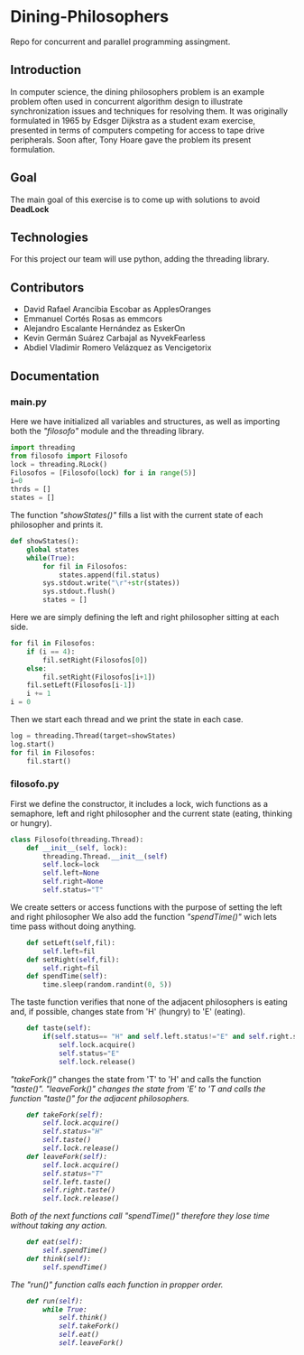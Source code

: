 # Dining-Philosophers
Repo for concurrent and parallel programming assingment.

## Introduction
In computer science, the dining philosophers problem is an example problem often used in concurrent algorithm design to illustrate synchronization issues and techniques for resolving them.
It was originally formulated in 1965 by Edsger Dijkstra as a student exam exercise, presented in terms of computers competing for access to tape drive peripherals. Soon after, Tony Hoare gave the problem its present formulation.

## Goal
The main goal of this exercise is to come up with solutions to avoid <b>DeadLock</b>

## Technologies
For this project our team will use python, adding the threading library.

## Contributors
* David Rafael Arancibia Escobar as ApplesOranges
* Emmanuel Cortés Rosas as emmcors
* Alejandro Escalante Hernández as EskerOn
* Kevin Germán Suárez Carbajal as NyvekFearless 
* Abdiel Vladimir Romero Velázquez as Vencigetorix

## Documentation

### main.py
Here we have initialized all variables and structures, as well as importing both the <i>"filosofo"</i> module and the threading library.
```python
import threading 
from filosofo import Filosofo
lock = threading.RLock()
Filosofos = [Filosofo(lock) for i in range(5)]
i=0
thrds = []
states = []
```
The function <i>"showStates()"</i> fills a list with the current state of each philosopher and prints it.

```python
def showStates():
    global states
    while(True):
        for fil in Filosofos:
            states.append(fil.status)
        sys.stdout.write("\r"+str(states))
        sys.stdout.flush()
        states = []
```
Here we are simply defining the left and right philosopher sitting at each side.

```python
for fil in Filosofos:
    if (i == 4):
        fil.setRight(Filosofos[0])
    else:
        fil.setRight(Filosofos[i+1])
    fil.setLeft(Filosofos[i-1])
    i += 1
i = 0
```
Then we start each thread and we print the state in each case.

```python
log = threading.Thread(target=showStates)
log.start()
for fil in Filosofos:
    fil.start()
```
### filosofo.py

First we define the constructor, it includes a lock, wich functions as a semaphore, left and right philosopher and the current state (eating, thinking or hungry).

```python
class Filosofo(threading.Thread):
    def __init__(self, lock):
        threading.Thread.__init__(self)
        self.lock=lock
        self.left=None
        self.right=None
        self.status="T"
```
We create setters or access functions with the purpose of setting the left and right philosopher
We also add the function <i>"spendTime()"</i> wich lets time pass without doing anything.
```python    
    def setLeft(self,fil):
        self.left=fil
    def setRight(self,fil):
        self.right=fil
    def spendTime(self):
        time.sleep(random.randint(0, 5))
```
The taste function verifies that none of the adjacent philosophers is eating and, if possible, changes state from 'H' (hungry) to 'E' (eating).

```python
    def taste(self):
        if(self.status== "H" and self.left.status!="E" and self.right.status!="E"):
            self.lock.acquire()
            self.status="E"
            self.lock.release()
```
<i>"takeFork()"</i> changes the state from 'T' to 'H' and calls the function <i>"taste()".
<i>"leaveFork()"</i> changes the state from 'E' to 'T and calls the function <i>"taste()"</i> for the adjacent philosophers.
```python
    def takeFork(self):
        self.lock.acquire()
        self.status="H"
        self.taste()
        self.lock.release()
    def leaveFork(self):
        self.lock.acquire()
        self.status="T"
        self.left.taste()
        self.right.taste()
        self.lock.release()
```
Both of the next functions call <i>"spendTime()"</i> therefore they lose time without taking any action.

```python
    def eat(self):        
        self.spendTime()
    def think(self):
        self.spendTime()
```
The <i>"run()"</i> function calls each function in propper order.
```python
    def run(self):
        while True:
            self.think()
            self.takeFork()
            self.eat()
            self.leaveFork()
```        
